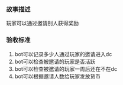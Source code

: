 ### 故事描述
玩家可以通过邀请别人获得奖励

### 验收标准

1. bot可以记录多少人通过玩家的邀请进入dc
2. bot可以检查被邀请的玩家是否活跃
3. bot可以检查被邀请的玩家一周后还在不在dc
4. bot可以根据邀请人数给玩家发放货币
